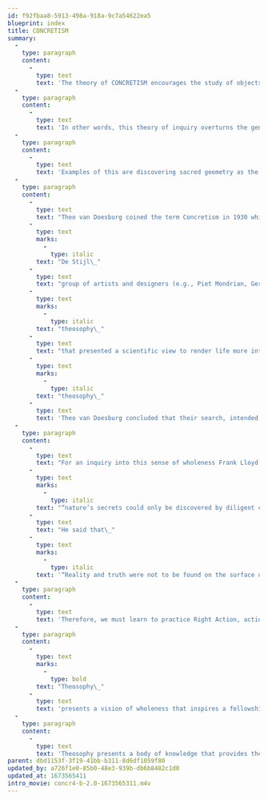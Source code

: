 ```yaml
---
id: f92fbaa8-5913-498a-918a-9c7a54622ea5
blueprint: index
title: CONCRETISM
summary:
  -
    type: paragraph
    content:
      -
        type: text
        text: 'The theory of CONCRETISM encourages the study of objects as dynamic systems for a depth of meaning and relational values revealing an inner world, considered “abstract” because invisible, that unfolds a network of relationships and values as a world of ONENESS, opposite to the ordinary sense of “reality” in the world of appearances.'
  -
    type: paragraph
    content:
      -
        type: text
        text: 'In other words, this theory of inquiry overturns the generalized notion that the world around us is “real” and “concrete,” and designates the inner, intangible world as “abstract” by realizing that the hidden networking begins to reflect relationships of underlying principals directing values and meaning far beyond the limited factor of appearances and into a unity of wholeness or: Oneness. That unity of Oneness reveals the true “Concrete” world with a capital “C” for a true sense of Reality with a capital “R”!'
  -
    type: paragraph
    content:
      -
        type: text
        text: 'Examples of this are discovering sacred geometry as the underlying principle for good form, learning the inner “character” of a person and a true sense of identity with that individual, and gaining a sense of awe and wonder when brought into a relationship with a huge tree. In this sense, we perceive relationships as these, extracted from that deep sense of wholeness, from that REALITY, from that CONCRETE Reality, to derive a sense of true Poetic Essence, a knowing that is powerful, dynamic, and a truly living sense of CONCRETISM.'
  -
    type: paragraph
    content:
      -
        type: text
        text: "Theo van Doesburg coined the term Concretism in 1930 while leading the Dutch\_"
      -
        type: text
        marks:
          -
            type: italic
        text: "De Stijl\_"
      -
        type: text
        text: "group of artists and designers (e.g., Piet Mondrian, Gerrit Rietveld, and others) who sought to capture and express the “spiritual” in art. Their search led them to use visual abstractions thus avoiding mere repetition of the external world of objects. Also influencing the group was the deep interest from studies happening locally called\_"
      -
        type: text
        marks:
          -
            type: italic
        text: "theosophy\_"
      -
        type: text
        text: "that presented a scientific view to render life more intelligible by connecting us with wholeness. After studying\_"
      -
        type: text
        marks:
          -
            type: italic
        text: "theosophy\_"
      -
        type: text
        text: 'Theo van Doesburg concluded that their search, intended to express the spiritual in art, was a search to find that true sense of Reality at the heart of meaning and value. In other words, using the “abstract” means searching for truth with the creation of artifacts from which we gain a sense of wholeness. Theo decided that this creation is not limited to abstract shapes and colors but can also be found in other ways to serve the same purpose of inquiry in the search of Reality, hence a true sense of Reality from that principle of Oneness—which he called Concretism.'
  -
    type: paragraph
    content:
      -
        type: text
        text: "For an inquiry into this sense of wholeness Frank Lloyd Wright, for example, believed that\_"
      -
        type: text
        marks:
          -
            type: italic
        text: "“nature’s secrets could only be discovered by diligent contemplation.”\_"
      -
        type: text
        text: "He said that\_"
      -
        type: text
        marks:
          -
            type: italic
        text: '“Reality and truth were not to be found on the surface of things but require extensive probing and thought to yield valuable lessons.”'
  -
    type: paragraph
    content:
      -
        type: text
        text: 'Therefore, we must learn to practice Right Action, action that comes with critical discernment, inseeing, contemplation, and mindfulness to bring about an inner, poetic, spiritual sense of mediation which stimulates within the designer the full nature of creative capacities. Only from that can the process truly become a purposeful act of DESIGN with a capital D.'
  -
    type: paragraph
    content:
      -
        type: text
        marks:
          -
            type: bold
        text: "Theosophy\_"
      -
        type: text
        text: 'presents a vision of wholeness that inspires a fellowship united in study, meditation, and service. It encourages open-minded inquiry into the wisdom of the ages, respects the unity of all life, and helps people explore spiritual self-transformation. Theosophy holds an ethic on the fact that every action, feeling, and thought affect all other beings, which makes each of us capable of and responsible for contributing to the benefit of the whole.'
  -
    type: paragraph
    content:
      -
        type: text
        text: 'Theosophy presents a body of knowledge that provides theory, practice, and techniques to enable us to free ourselves from the limitations of ordinary life. This knowledge is the Ancient Wisdom, the perennial philosophy, the wisdom tradition. Being universally true, it is found all over the world in many different forms, depending upon the time and circumstances and the people it is addressing. Theosophy is one version of this Ancient Wisdom in recent times. Derived from Greek roots meaning “divine wisdom,” it reveals a body of knowledge that tells us about our place in the universe and why the world is the way it is. Although it agrees in many respects with scientific theories, it goes beyond them in addressing unseen realities that we all experience, but often do not understand.'
parent: dbd1153f-3f19-41bb-b311-8d6df1059f80
updated_by: a726f1e0-85b0-48e3-939b-db6b8482c1d0
updated_at: 1673565411
intro_movie: concr4-b-2.0-1673565311.m4v
---
```

